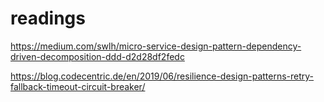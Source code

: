# readings


https://medium.com/swlh/micro-service-design-pattern-dependency-driven-decomposition-ddd-d2d28df2fedc

https://blog.codecentric.de/en/2019/06/resilience-design-patterns-retry-fallback-timeout-circuit-breaker/
